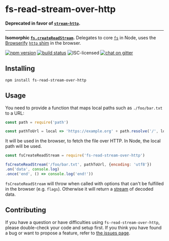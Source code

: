 # fs-read-stream-over-http

**Deprecated in favor of [`stream-http`](https://github.com/jhiesey/stream-http).**

---

**Isomorphic [`fs.createReadStream`](https://nodejs.org/api/fs.html#fs_fs_createreadstream_path_options).** Delegates to core [`fs`](https://nodejs.org/api/fs.html) in Node, uses the [Browserify](http://browserify.org/) [`http` shim](https://github.com/jhiesey/stream-http) in the browser.

[![npm version](https://img.shields.io/npm/v/fs-read-stream-over-http.svg)](https://www.npmjs.com/package/fs-read-stream-over-http)
[![build status](https://api.travis-ci.org/derhuerst/fs-read-stream-over-http.svg?branch=master)](https://travis-ci.org/derhuerst/fs-read-stream-over-http)
![ISC-licensed](https://img.shields.io/github/license/derhuerst/fs-read-stream-over-http.svg)
[![chat on gitter](https://badges.gitter.im/derhuerst.svg)](https://gitter.im/derhuerst)


## Installing

```shell
npm install fs-read-stream-over-http
```


## Usage

You need to provide a function that maps local paths such as `./foo/bar.txt` to a URL:

```js
const path = require('path')

const pathToUrl = local => 'https://example.org' + path.resolve('/', local)
```

It will be used in the browser, to fetch the file over HTTP. In Node, the local path will be used.

```js
const fsCreateReadStream = require('fs-read-stream-over-http')

fsCreateReadStream('/foo/bar.txt', pathToUrl, {encoding: 'utf8'})
.on('data', console.log)
.once('end', () => console.log('end!'))
```

`fsCreateReadStream` will throw when called with options that can't be fulfilled in the browser (e.g. `flags`). Otherwise it will return a [stream](https://nodejs.org/api/stream.html#stream_readable_streams) of decoded data.


## Contributing

If you have a question or have difficulties using `fs-read-stream-over-http`, please double-check your code and setup first. If you think you have found a bug or want to propose a feature, refer to [the issues page](https://github.com/derhuerst/fs-read-stream-over-http/issues).
